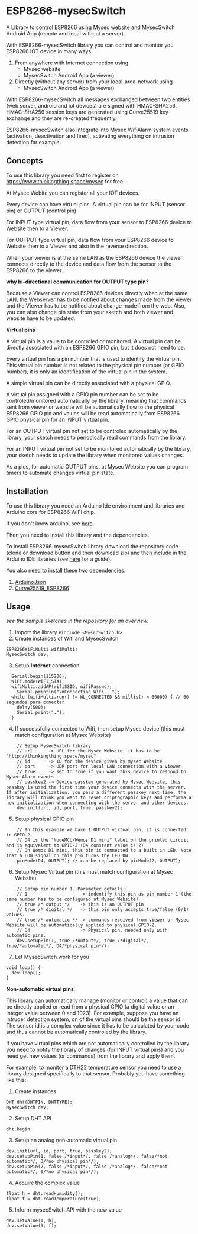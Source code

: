 # ESP8266-mysecSwitch
A Library to control ESP8266 using Mysec website and MysecSwitch Android App (remote and local without a server).

With ESP8266-mysecSwitch library you can control and monitor you ESP8266 IOT device in many ways.

1. From anywhere with Internet connection using
   * Mysec website
   * MysecSwitch Android App (a viewer)
2. Directly (without any server) from your local-area-network using
   * MysecSwitch Android App (a viewer)

With ESP8266-mysecSwitch all messages exchanged between two entities (web server, android and iot devices) are signed with HMAC-SHA256.
HMAC-SHA256 session keys are generated using Curve25519 key exchange and they are re-created frequently.

ESP8266-mysecSwitch also integrate into Mysec WifiAlarm system events (activation, deactivation and fired), activating  everything on intrusion detection for example.
## Concepts
To use this library you need first to register on https://www.thinkingthing.space/mysec for free.

At Mysec Webite you can register all your IOT devices.

Every device can have virtual pins. A virtual pin can be for INPUT (sensor pin) or OUTPUT (control pin).

For INPUT type virtual pin, data flow from your sensor to ESP8266 device to Website then to a Viewer.

For OUTPUT type virtual pin, data flow from your ESP8266 device to Website then to a Viewer and also in the reverse direction.

When your viewer is at the same LAN as the ESP8266 device the viewer connects directly to the device and data flow from the sensor to the ESP8266 to the viewer.

**why bi-directional communication for OUTPUT type pin?**

Because a Viewer can control ESP8266 devices directly when at the same LAN, the Webserver has to be notified about changes made from the viewer and the Viewer has to be notified about change made from the web. Also, you can also change pin state from your sketch and both viewer and website have to be updated.

**Virtual pins**

A virtual pin is a value to be controled or monitored. A virtual pin can be directly associated with an ESP8266 GPIO pin, but it does not need to be.

Every virtual pin has a pin number that is used to identify the virtual pin. This virtual pin number is not related to the physical pin number (or GPIO number), it is only an identification of the virtual pin in the system.

A simple virtual pin can be directly associated with a physical GPIO.

A virtual pin assigned with a GPIO pin number can be set to be controled/monitored automatically by the library, meaning that commands sent from viewer or website will be automatically flow to the physical ESP8266 GPIO pin and values will be read automatically from ESP8266 GPIO physical pin for an INPUT virtual pin.

For an OUTPUT virtual pin not set to be controled automatically by the library, your sketch needs to periodically read commands from the library.

For an INPUT virtual pin not set to be monitored automatically by the library, your sketch needs to update the library when monitored values changes.

As a plus, for automatic OUTPUT pins, at Mysec Website you can program timers to automate changes virtual pin state.

## Installation
To use this library you need an Arduino Ide environment and libraries and Arduino core for ESP8266 WiFi chip.

If you don't know arduino, see [here](https://github.com/esp8266/Arduino).

Then you need to install this library and the dependencies.

To install ESP8266-mysecSwitch library download the repository code (clone or download button and then download zip) and then include in the Arduino IDE libraries (see [here](https://www.arduino.cc/en/Guide/Libraries) for a guide).

You also need to install these two dependencies:

1. [ArduinoJson](https://github.com/bblanchon/ArduinoJson)
2. [Curve25519_ESP8266](https://github.com/c-mysec/Curve25519_ESP8266)

## Usage

*see the sample sketches in the repository for an overview.*

1. Import the library
```#include <MysecSwitch.h>```
2. Create instances of Wifi and MysecSwitch
```
ESP8266WiFiMulti wifiMulti;
MysecSwitch dev;
```
3. Setup <b>Internet</b> connection
```
  Serial.begin(115200);
  WiFi.mode(WIFI_STA);
  wifiMulti.addAP(wifiSSID, wifiPasswd);
	Serial.println("\nConnecting Wifi...");
  while (wifiMulti.run() != WL_CONNECTED && millis() < 60000) { // 60 segundos para conectar
    delay(500);
    Serial.print(".");
  }
```
4. If successfully connected to Wifi, then setup Mysec device (this must match configuration at Mysec Website)
```
    // Setup MysecSwitch library
    // url      -> URL for the Mysec Website, it has to be "http://thinkingthing.space/mysec"
    // id       -> ID for the device given by Mysec Website
    // port     -> UDP port for local LAN connection with a viewer
    // true     -> set to true if you want this device to respond to Mysec Alarm events
    // passkey2 -> Device passkey generated by Mysec Website, this passkey is used the first time your device connects with the server. If after initialization, you pass a different passkey next time, the library will think you want to reset criptographic keys and performa a new initialization when connecting with the server and other devices.
    dev.init(url, id, port, true, passkey2);
```
5. Setup physical GPIO pin
```
    // In this example we have 1 OUTPUT virtual pin, it is connected to GPIO-2.
    // D4 is the "NodeMCU/Wemos D1 mini" label on the printed circuit and is equivalent to GPIO-2 (D4 constant value is 2).
    // On Wemos D1 mini, this pin is connected to a built in LED. Note that a LOW signal on this pin turns the LED ON.
    pinMode(D4, OUTPUT); // can be replaced by pinMode(2, OUTPUT);
```
6. Setup Mysec Virtual pin (this must match configuration at Mysec Website)
```
    // Setup pin number 1. Parameter details:
    // 1                    -> indentify this pin as pin number 1 (the same number has to be configured at Mysec Website)
    // true /* output */    -> this is an OUTPUT pin
    // true /* digital */   -> this pin only accepts true/false (0/1) values.
    // true /* automatic */ -> commands received from viewer or Mysec Website will be automatically applied to physical GPIO-2.
    // D4                   -> Physical pin, needed only with automatic pins.
    dev.setupPin(1, true /*output*/, true /*digital*/, true/*automatic*/, D4/*physical pin*/);
```
7. Let MysecSwitch work for you
```
void loop() {
  dev.loop();
}
```

**Non-automatic virtual pins**

This library can automatically manage (monitor or control) a value that can be directly applied or read from a physical GPIO (a digital value or an integer value between 0 and 1023). For example, suppose you have an intruder detection system, on of the virtual pins should be the sensor id. The sensor id is a complex value since it has to be calculated by your code and thus cannot be automatically controled by the library.

If you have virtual pins which are not automatically controlled by the library you need to notify the library of changes (for INPUT virtual pins) and you need get new values (or commands) from the library and apply them.

For example, to monitor a DTH22 temperature sensor you need to use a library designed specifically to that sensor. Probably you have something like this:
1. Create instances
```
DHT dht(DHTPIN, DHTTYPE);
MysecSwitch dev;
```
2. Setup DHT API
```
dht.begin
```
3. Setup an analog non-automatic virtual pin
```
dev.init(url, id, port, true, passkey2);
dev.setupPin(1, false /*input*/, false /*analog*/, false/*not automatic*/, 0/*no physical pin*/);
dev.setupPin(2, false /*input*/, false /*analog*/, false/*not automatic*/, 0/*no physical pin*/);
```
4. Acquire the complex value
```
float h = dht.readHumidity();
float f = dht.readTemperature(true);
```
5. Inform mysecSwitch API with the new value
```
dev.setValue(1, h);
dev.setValue(3, f);
```

